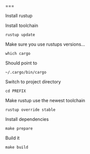 ===

Install rustup

Install toolchain

    rustup update

Make sure you use rustups versions...

    which cargo

Should point to

    ~/.cargo/bin/cargo

Switch to project directory

    cd PREFIX

Make rustup use the newest toolchain

    rustup override stable

Install dependencies

    make prepare

Build it

    make build
